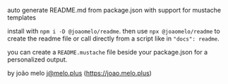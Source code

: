 auto generate README.md from package.json with support for mustache templates

install with `npm i -D @joaomelo/readme`. then use `npx @joaomelo/readme` to create the readme file or call directly from a script like in `"docs": readme`.

you can create a `README.mustache` file beside your package.json for a personalized output.

by joão melo <j@melo.plus> (https://joao.melo.plus)